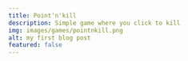 ```yaml
---
title: Point'n'kill
description: Simple game where you click to kill
img: images/games/pointnkill.png
alt: my first blog post
featured: false
---
```

